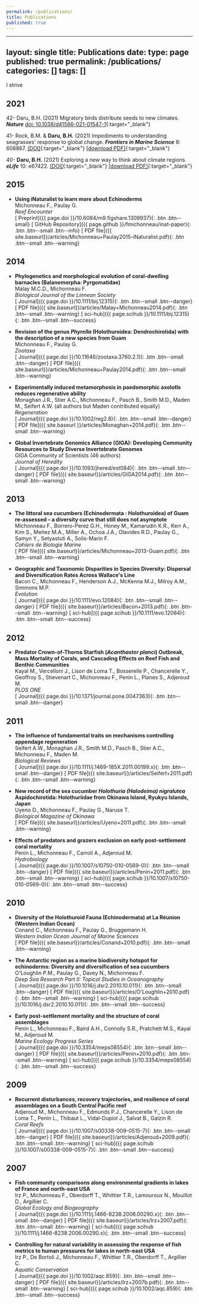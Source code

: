 ```yaml
---
permalink: /publications/
title: Publications
published: true
---
```

---
layout: single
title: Publications
date:
type: page
published: true
permalink: /publications/
categories: []
tags: []
---

<!---
journal: [<i class="fa fa-book" aria-hidden="true"></i> Journal]({{ page.doi }}/ ){: .btn .btn--small .btn--danger}
preprint: [<i class="fa fa-file-text-o" aria-hidden="true"></i> Preprint]({{ page.doi }}/ ){: .btn .btn--small}
github repo: [<i class="fa fa-github" aria-hidden="true"></i> GitHub Repository](){: .btn .btn--small .btn--info}
pdf: [<i class="fa fa-file-pdf-o" aria-hidden="true"></i> PDF file]({{ site.baseurl}}/){: .btn .btn--small .btn--warning}
sci-hub [<i class="fa fa-unlock-alt" aria-hidden="true"></i> sci-hub]({{ page.scihub }}/){: .btn .btn--small .btn--success}

free-access: <i class="fa fa-unlock-alt" aria-hidden="true" style="color: #62c462"></i>
open-access: <i class="fa fa-unlock" aria-hidden="true" style="color: #f89406"></i>
--->

I strive

## 2021

42- Daru, B.H. (2021) Migratory birds distribute seeds to new climates. **_Nature_** [doi: 10.1038/d41586-021-01547-1](https://doi.org/10.1038/d41586-021-01547-1){:target="_blank"}

41- Rock, B.M. & **Daru, B.H.** (2021) Impediments to understanding seagrasses' response to global change. **_Frontiers in Marine Science_** 8: 608867. [[DOI]](https://doi.org/10.3389/fmars.2021.608867){:target="_blank"} [[download PDF]](/docs/41_RockDaru2021fmars.pdf){:target="_blank"}

40- **Daru, B.H.** (2021) Exploring a new way to think about climate regions. **_eLife_** 10: e67422. [[DOI]](https://doi.org/10.7554/eLife.67422){:target="_blank"} [[download PDF]](/docs/40_Daru2021_eLife.pdf){:target="_blank"}


## 2015

* **Using iNaturalist to learn more about Echinoderms** <i class="fa fa-unlock" aria-hidden="true" style="color: #f89406"></i><br>
  Michonneau F., Paulay G. <br>
  *Reef Encounter* <br>
  [<i class="fa fa-file-text-o" aria-hidden="true"></i> Preprint]({{ page.doi }}/10.6084/m9.figshare.1309937){: .btn .btn--small}
  [<i class="fa fa-github" aria-hidden="true"></i> GitHub Repository]({{ page.github }}/fmichonneau/inat-paper){: .btn .btn--small .btn--info}
  [<i class="fa fa-file-pdf-o" aria-hidden="true"></i> PDF file]({{ site.baseurl}}/articles/Michonneau+Paulay2015-iNaturalist.pdf){: .btn .btn--small .btn--warning}


## 2014

* **Phylogenetics and morphological evolution of coral-dwelling barnacles (Balanomorpha: Pyrgomatidae)** <br>
  Malay M.C.D., Michonneau F.<br>
  <em>Biological Journal of the Linnean Society</em> <br>
  [<i class="fa fa-book" aria-hidden="true"></i> Journal]({{ page.doi }}/10.1111/bij.12315){: .btn .btn--small .btn--danger}
  [<i class="fa fa-file-pdf-o" aria-hidden="true"></i> PDF file]({{ site.baseurl}}/articles/Malay+Michonneau2014.pdf){: .btn .btn--small .btn--warning}
  [<i class="fa fa-unlock-alt" aria-hidden="true"></i> sci-hub]({{ page.scihub }}/10.1111/bij.12315){: .btn .btn--small .btn--success}

* **Revision of the genus <em>Phyrella</em> (Holothuroidea: Dendrochirotida) with the description of a new species from Guam** <i class="fa fa-unlock" aria-hidden="true" style="color: #f89406"></i> <br>
  Michonneau F., Paulay G.  <br>
  <em>Zootaxa</em><br>
  [<i class="fa fa-book" aria-hidden="true"></i> Journal]({{ page.doi }}/10.11646/zootaxa.3760.2.1){: .btn .btn--small .btn--danger}
  [<i class="fa fa-file-pdf-o" aria-hidden="true"></i> PDF file]({{ site.baseurl}}/articles/Michonneau+Paulay2014.pdf){: .btn .btn--small .btn--warning}

* **Experimentally induced metamorphosis in paedomorphic axolotls reduces regenerative ability** <i class="fa fa-unlock" aria-hidden="true" style="color: #f89406"></i><br>
  Monaghan J.R., Stier A.C., Michonneau F., Pasch B., Smith M.D., Maden M., Seifert A.W. (all authors but Maden contributed equally) <br>
  <em>Regeneration</em><br>
  [<i class="fa fa-book" aria-hidden="true"></i> Journal]({{ page.doi }}/10.1002/reg2.8){: .btn .btn--small .btn--danger}
  [<i class="fa fa-file-pdf-o" aria-hidden="true"></i> PDF file]({{ site.baseurl }}/articles/Monaghan+2014.pdf){: .btn .btn--small .btn--warning}

* **Global Invertebrate Genomics Alliance (GIGA): Developing Community Resources to Study Diverse Invertebrate Genomes** <i class="fa fa-unlock" aria-hidden="true" style="color: #f89406"></i><br>
  GIGA Community of Scientists (46 authors) <br>
  *Journal of Heredity* <br>
  [<i class="fa fa-book" aria-hidden="true"></i> Journal]({{ page.doi }}/10.1093/jhered/est084){: .btn .btn--small .btn--danger}
  [<i class="fa fa-file-pdf-o" aria-hidden="true"></i> PDF file]({{ site.baseurl}}/articles/GIGA2014.pdf){: .btn .btn--small .btn--warning}


## 2013

* **The littoral sea cucumbers (Echinodermata : Holothuroidea) of Guam re-assessed – a diversity curve that still does not asymptote** <br>
  Michonneau F., Borrero-Perez G.H., Honey M., Kamarudin K.R., Kerr A., Kim S., Meñez M.A., Miller A., Ochoa J.A., Olavides R.D., Paulay G., Samyn Y., Setyastuti A., Solis-Marin F. <br>
  <em>Cahiers de Biologie Marine</em><br>
  [<i class="fa fa-file-pdf-o" aria-hidden="true"></i> PDF file]({{ site.baseurl}}/articles/Michonneau+2013-Guam.pdf){: .btn .btn--small .btn--warning}

* **Geographic and Taxonomic Disparities in Species Diversity: Dispersal and Diversification Rates Across Wallace's Line** <br>
  Bacon C., Michonneau F., Henderson A.J., McKenna M.J., Milroy A.M., Simmons M.P.<br>
  <em>Evolution</em><br>
  [<i class="fa fa-book" aria-hidden="true"></i> Journal]({{ page.doi }}/10.1111/evo.12084){: .btn .btn--small .btn--danger}
  [<i class="fa fa-file-pdf-o" aria-hidden="true"></i> PDF file]({{ site.baseurl}}/articles/Bacon+2013.pdf){: .btn .btn--small .btn--warning}
  [<i class="fa fa-unlock-alt" aria-hidden="true"></i> sci-hub]({{ page.scihub }}/10.1111/evo.12084){: .btn .btn--small .btn--success}


## 2012

* **Predator Crown-of-Thorns Starfish (<em>Acanthaster planci</em>) Outbreak, Mass Mortality of Corals, and Cascading Effects on Reef Fish and Benthic Communities** <i class="fa fa-unlock" aria-hidden="true" style="color: #f89406"></i><br>
  Kayal M., Vercelloni J., Lison de Loma T., Bosserelle P., Chancerelle Y., Geoffroy S., Stievenart C., Michonneau F., Penin L., Planes S., Adjeroud M.<br>
  *PLOS ONE*<br>
  [<i class="fa fa-book" aria-hidden="true"></i> Journal]({{ page.doi }}/10.1371/journal.pone.0047363){: .btn .btn--small .btn--danger}


## 2011

* **The influence of fundamental traits on mechanisms controlling appendage regeneration**<br>
  Seifert A.W., Monaghan J.R., Smith M.D., Pasch B., Stier A.C., Michonneau F., Maden M.<br>
  <em>Biological Reviews</em><br>
  [<i class="fa fa-book" aria-hidden="true"></i> Journal]({{ page.doi }}/10.1111/j.1469-185X.2011.00199.x){: .btn .btn--small .btn--danger}
  [<i class="fa fa-file-pdf-o" aria-hidden="true"></i> PDF file]({{ site.baseurl}}/articles/Seifert+2011.pdf){: .btn .btn--small .btn--warning}

* **New record of the sea cucumber <em>Holothuria (Halodeima) nigralutea</em> Aspidochirotida: Holothuriidae from Okinawa Island, Ryukyu Islands, Japan**<br>
  Uyeno D., Michonneau F., Paulay G., Naruse T.<br>
  <em>Biological Magazine of Okinawa</em><br>
  [<i class="fa fa-file-pdf-o" aria-hidden="true"></i> PDF file]({{ site.baseurl}}/articles/Uyeno+2011.pdf){: .btn .btn--small .btn--warning}

* **Effects of predators and grazers exclusion on early post-settlement coral mortality**<br>
  Penin L., Michonneau F., Carroll A., Adjeroud M.<br>
  <em>Hydrobiology</em><br>
  [<i class="fa fa-book" aria-hidden="true"></i> Journal]({{ page.doi }}/10.1007/s10750-010-0569-0){: .btn .btn--small .btn--danger}
  [<i class="fa fa-file-pdf-o" aria-hidden="true"></i> PDF file]({{ site.baseurl}}/articles/Penin+2011.pdf){: .btn .btn--small .btn--warning}
  [<i class="fa fa-unlock-alt" aria-hidden="true"></i> sci-hub]({{ page.scihub }}/10.1007/s10750-010-0569-0){: .btn .btn--small .btn--success}


## 2010

* **Diversity of the Holothuroid Fauna (Echinodermata) at La Réunion (Western Indian Ocean)**<br>
  Conand C., Michonneau F., Paulay G., Bruggemann H.<br>
  <em>Western Indian Ocean Journal of Marine Sciences</em><br>
  [<i class="fa fa-file-pdf-o" aria-hidden="true"></i> PDF file]({{ site.baseurl}}/articles/Conand+2010.pdf){: .btn .btn--small .btn--warning}

* **The Antarctic region as a marine biodiversity hotspot for echinoderms: Diversity and diversification of sea cucumbers**<br>
  O'Loughlin P.M., Paulay G., Davey N., Michonneau F.<br>
  <em>Deep Sea Research Part II: Topical Studies in Oceanography</em><br>
  [<i class="fa fa-book" aria-hidden="true"></i> Journal]({{ page.doi }}/10.1016/j.dsr2.2010.10.011){: .btn .btn--small .btn--danger}
  [<i class="fa fa-file-pdf-o" aria-hidden="true"></i> PDF file]({{ site.baseurl}}/articles/O'Loughlin+2010.pdf){: .btn .btn--small .btn--warning}
  [<i class="fa fa-unlock-alt" aria-hidden="true"></i> sci-hub]({{ page.scihub }}/10.1016/j.dsr2.2010.10.011){: .btn .btn--small .btn--success}

* **Early post-settlement mortality and the structure of coral assemblages**<br>
  Penin L., Michonneau F., Baird A.H., Connolly S.R., Pratchett M.S., Kayal M., Adjeroud M.<br>
  <em>Marine Ecology Progress Series</em><br>
  [<i class="fa fa-book" aria-hidden="true"></i> Journal]({{ page.doi }}/10.3354/meps08554){: .btn .btn--small .btn--danger}
  [<i class="fa fa-file-pdf-o" aria-hidden="true"></i> PDF file]({{ site.baseurl}}/articles/Penin+2010.pdf){: .btn .btn--small .btn--warning}
  [<i class="fa fa-unlock-alt" aria-hidden="true"></i> sci-hub]({{ page.scihub }}/10.3354/meps08554){: .btn .btn--small .btn--success}

## 2009

* **Recurrent disturbances, recovery trajectories, and resilience of coral assemblages on a South Central Pacific reef**<br>
  Adjeroud M., Michonneau F., Edmunds P.J., Chancerelle Y., Lison de Loma T., Penin L., Thibaut L., Vidal-Dupiol J., Salvat B., Galzin R.<br>
  <em>Coral Reefs</em><br>
  [<i class="fa fa-book" aria-hidden="true"></i> Journal]({{ page.doi }}/10.1007/s00338-009-0515-7){: .btn .btn--small .btn--danger}
  [<i class="fa fa-file-pdf-o" aria-hidden="true"></i> PDF file]({{ site.baseurl}}/articles/Adjeroud+2009.pdf){: .btn .btn--small .btn--warning}
  [<i class="fa fa-unlock-alt" aria-hidden="true"></i> sci-hub]({{ page.scihub }}/10.1007/s00338-009-0515-7){: .btn .btn--small .btn--success}

## 2007

* **Fish community comparisons along environmental gradients in lakes of France and north-east USA**<br>
  Irz P., Michonneau F., Oberdorff T., Whittier T.R., Lamouroux N., Mouillot D., Argillier C.<br>
  <em>Global Ecology and Biogeography</em><br>
  [<i class="fa fa-book" aria-hidden="true"></i> Journal]({{ page.doi }}/10.1111/j.1466-8238.2006.00290.x){: .btn .btn--small .btn--danger}
  [<i class="fa fa-file-pdf-o" aria-hidden="true"></i> PDF file]({{ site.baseurl}}/articles/Irz+2007.pdf){: .btn .btn--small .btn--warning}
  [<i class="fa fa-unlock-alt" aria-hidden="true"></i> sci-hub]({{ page.scihub }}/10.1111/j.1466-8238.2006.00290.x){: .btn .btn--small .btn--success}

* **Controlling for natural variability in assessing the response of fish metrics to human pressures for lakes in north-east USA**<br>
  Irz P., De Bortoli J., Michonneau F., Whittier T.R., Oberdorff T., Argillier C.<br>
  <em>Aquatic Conservation</em><br>
  [<i class="fa fa-book" aria-hidden="true"></i> Journal]({{ page.doi }}/10.1002/aqc.859){: .btn .btn--small .btn--danger}
  [<i class="fa fa-file-pdf-o" aria-hidden="true"></i> PDF file]({{ site.baseurl}}/articles/Irz+2007b.pdf){: .btn .btn--small .btn--warning}
  [<i class="fa fa-unlock-alt" aria-hidden="true"></i> sci-hub]({{ page.scihub }}/10.1002/aqc.859){: .btn .btn--small .btn--success}

